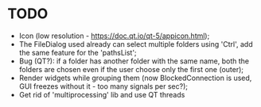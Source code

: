 # TODO

- Icon (low resolution - https://doc.qt.io/qt-5/appicon.html);
- The FileDialog used already can select multiple folders using 'Ctrl', add the same feature for the 'pathsList';
- Bug (QT?): if a folder has another folder with the same name, both the folders are chosen even if the user choose only the first one (outer);
- Render widgets while grouping them (now BlockedConnection is used, GUI freezes without it - too many signals per sec?);
- Get rid of 'multiprocessing' lib and use QT threads

